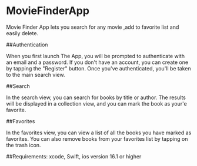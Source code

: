 # MovieFinderApp
Movie Finder App lets you search for any movie ,add to favorite list and easily delete.

##Authentication

When you first launch The App, you will be prompted to authenticate with an email and a password. If you don't have an account, you can create one by tapping the "Register" button. Once you've authenticated, you'll be taken to the main search view.

##Search

In the search view, you can search for books by title or author. The results will be displayed in a collection view, and you can mark the book as your'e favorite.

##Favorites

In the favorites view, you can view a list of all the books you have marked as favorites. You can also remove books from your favorites list by tapping on the trash icon.

##Requirements: xcode, Swift, ios version 16.1 or higher
